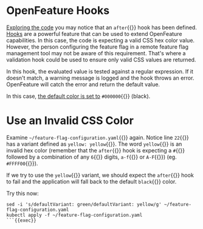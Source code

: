 # OpenFeature Hooks

[Exploring the code](https://github.com/open-feature/playground/blob/0b74b12fe84421f2d12dd14767e77fb3450ee539/packages/app/src/app/hex-color/hex-color.service.ts#L9) you may notice that an `after`{{}} hook has been defined. [Hooks](https://openfeature.dev/docs/reference/concepts/hooks/) are a powerful feature that can be used to extend OpenFeature capabilities. In this case, the code is expecting a valid CSS hex color value. However, the person configuring the feature flag in a remote feature flag management tool may not be aware of this requirement. That's where a validation hook could be used to ensure only valid CSS values are returned. 

In this hook, the evaluated value is tested against a regular expression. If it doesn't match, a warning message is logged and the hook throws an error. OpenFeature will catch the error and return the default value.

In this case, [the default color is set to](https://github.com/open-feature/playground/blob/0b74b12fe84421f2d12dd14767e77fb3450ee539/packages/app/src/app/hex-color/hex-color.service.ts#L10) `#000000`{{}} (black).

# Use an Invalid CSS Color

Examine `~/feature-flag-configuration.yaml`{{}} again. Notice line `22`{{}} has a variant defined as `yellow: yellow`{{}}. The word `yellow`{{}} is an invalid hex color (remember that the `after`{{}} hook is expecting a `#`{{}} followed by a combination of any `6`{{}} digits, `a-f`{{}} or `A-F`{{}}) (eg. `#FFFF00`{{}}).

If we try to use the `yellow`{{}} variant, we should expect the `after`{{}} hook to fail and the application will fall back to the default `black`{{}} color.

Try this now:

```
sed -i 's/defaultVariant: green/defaultVariant: yellow/g' ~/feature-flag-configuration.yaml
kubectl apply -f ~/feature-flag-configuration.yaml
```{{exec}}